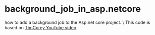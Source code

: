 # background_job_in_asp.netcore
how to add a background job to the Asp.net core project. \ 
This code is based on [TimCorey YouTube video](https://www.youtube.com/watch?v=ip3Z4ZcAgA8).

